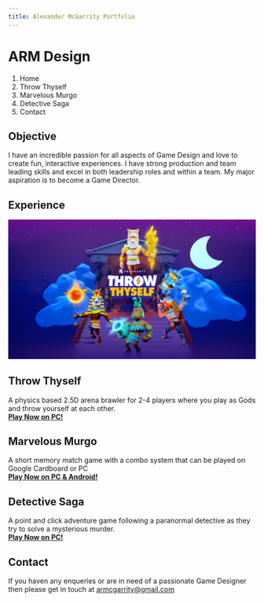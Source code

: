 ```yaml
---
title: Alexander McGarrity Portfolio
---
```


# ARM Design

1. Home
2. Throw Thyself
3. Marvelous Murgo
4. Detective Saga
5. Contact

## Objective
I have an incredible passion for all aspects of Game Design and love to create fun, interactive experiences. I have strong production and team leading skills and excel in both leadership roles and within a team. My major aspiration is to become a Game Director.

## Experience

<img align="centre" src="https://raw.githubusercontent.com/Armgarr/ARMDesign/main/argonauts_A2-poster-300dpi_horosotal_72.png">

## Throw Thyself
A physics based 2.5D arena brawler for 2-4 players where you play as Gods and throw yourself at each other.  
[**Play Now on PC!**](https://argonauts.itch.io/throw-thyself)

## Marvelous Murgo
A short memory match game with a combo system that can be played on Google Cardboard or PC  
[**Play Now on PC & Android!**](https://armgarr.itch.io/marvelous-murgos-carnival-of-wonders-and-delights)

## Detective Saga
A point and click adventure game following a paranormal detective as they try to solve a mysterious murder.  
[**Play Now on PC!**](https://armgarr.itch.io/detective-saga-the-creswin-widower)

## Contact
If you haven any enqueries or are in need of a passionate Game Designer then please get in touch at [armcgarrity@gmail.com](mailto:armcgarrity@gmail.com)
